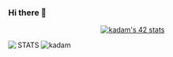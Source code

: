 ### Hi there 👋

<p align="center">
<a href="https://github.com/oakoudad/badge42"><img src="https://badge.mediaplus.ma/binary/kadam" alt="kadam's 42 stats" /></a>
</p>

STATS
<img align="left" src="https://github-readme-stats.vercel.app/api/top-langs/?username=kadam&layout=compact&langs_count=8&bg_color=000&icon_color=FFF&border_radius=10&hide_border=true&text_color=fff&hide_title=true" />
<img src="https://github-readme-stats.vercel.app/api?username=kadam&show_icons=true&hide_title=true&title_color=FFF&bg_color=000&icon_color=FFF&text_color=E20338&border_radius=10&hide_border=true" alt="kadam" />
 
